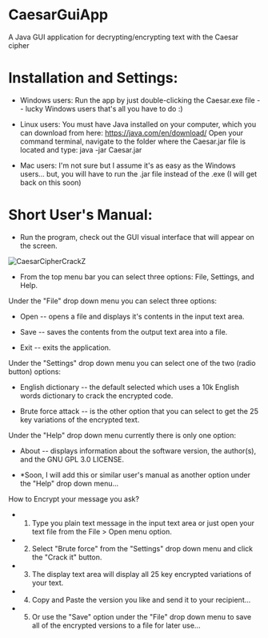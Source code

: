 # CaesarGuiApp
A Java GUI application for decrypting/encrypting text with the Caesar cipher

# Installation and Settings:

- Windows users: Run the app by just double-clicking the Caesar.exe file -- lucky Windows users that's all you have to do :)

- Linux users: You must have Java installed on your computer, which you can download from here: <https://java.com/en/download/>
Open your command terminal, navigate to the folder where the Caesar.jar file is located and type: java -jar Caesar.jar

- Mac users: I'm not sure but I assume it's as easy as the Windows users... but, you will have to run the .jar file instead of the .exe (I will get back on this soon)

# Short User's Manual:

- Run the program, check out the GUI visual interface that will appear on the screen.

![CaesarCipherCrackZ](http://www.emil.free.bg/CaesarCipherCrackZ_010.png)

- From the top menu bar you can select three options: File, Settings, and Help.

Under the "File" drop down menu you can select three options:

- Open -- opens a file and displays it's contents in the input text area.

- Save -- saves the contents from the output text area into a file.

- Exit -- exits the application.

Under the "Settings" drop down menu you can select one of the two (radio button) options:

- English dictionary -- the default selected which uses a 10k English words dictionary to crack the encrypted code.

- Brute force attack -- is the other option that you can select to get the 25 key variations of the encrypted text.

Under the "Help" drop down menu currently there is only one option:

- About -- displays information about the software version, the author(s), and the GNU GPL 3.0 LICENSE.

- *Soon, I will add this or similar user's manual as another option under the "Help" drop down menu...

How to Encrypt your message you ask?

- 1. Type you plain text message in the input text area or just open your text file from the File > Open menu option.

- 2. Select "Brute force" from the "Settings" drop down menu and click the "Crack it" button.

- 3. The display text area will display all 25 key encrypted variations of your text.

- 4. Copy and Paste the version you like and send it to your recipient...

- 5. Or use the "Save" option under the "File" drop down menu to save all of the encrypted versions to a file for later use...